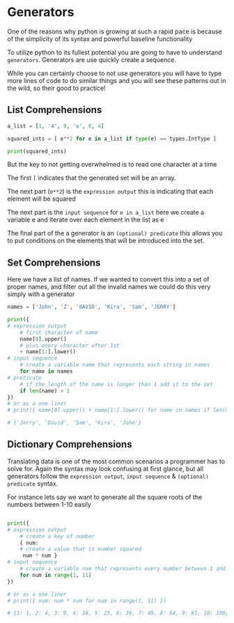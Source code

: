 # Generators

One of the reasons why python is growing at such a rapid pace is because of the simplicity of its syntax and powerful baseline functionality

To utilize python to its fullest potential you are going to have to understand `generators`. Generators are use quickly create a sequence.

While you can certainly choose to not use generators you will have to type more lines of code to do similar things and you will see these patterns out in the wild, so their good to practice!

## List Comprehensions

```python
a_list = [1, '4', 9, 'a', 0, 4]

squared_ints = [ e**2 for e in a_list if type(e) == types.IntType ]

print(squared_ints)
```

But the key to not getting overwhelmed is to read one character at a time

The first `[` indicates that the generated set will be an array.

The next part (`e**2`) is the `expression output` this is indicating that each element will be squared

The next part is the `input sequence` for `e in a_list` here we create a variable e and iterate over each element in the list as e

The final part of the a generator is an `(optional) predicate` this allows you to put conditions on the elements that will be introduced into the set.

## Set Comprehensions

Here we have a list of names. If we wanted to convert this into a set of proper names, and filter out all the invalid names we could do this very simply with a generator

```python
names = ['John', 'Z', 'dAVID', 'Kira', 'Sam', 'JERRY']

print({
# expression output
    # first character of name    
    name[0].upper() 
    # plus every character after 1st
    + name[1:].lower() 
# input sequence
    # create a variable name that represents each string in names
    for name in names 
# preticate
    # if the length of the name is longer than 1 add it to the set
    if len(name) > 1 
})
# or as a one liner
# print({ name[0].upper() + name[1:].lower() for name in names if len(name) > 1 })

# {'Jerry', 'David', 'Sam', 'Kira', 'John'}
```

## Dictionary Comprehensions

Translating data is one of the most common scenarios a programmer has to solve for. Again the syntax may look confusing at first glance, but all generators follow the `expression output`, `input sequence` & `(optional) predicate` syntax.

For instance lets say we want to generate all the square roots of the numbers between 1-10 easily
```python

print({
# expression output
    # create a key of number
    { num:
    # create a value that is number squared
     num * num }
# input sequence
    # create a variable num that represents every number between 1 and 10
    for num in range(1, 11)
})

# or as a one liner
# print({ num: num * num for num in range(1, 11) })

# {1: 1, 2: 4, 3: 9, 4: 16, 5: 25, 6: 36, 7: 49, 8: 64, 9: 81, 10: 100}
```